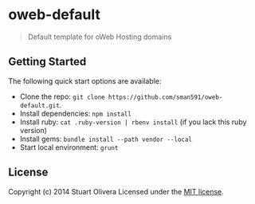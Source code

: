 # oweb-default

> Default template for oWeb Hosting domains


## Getting Started

The following quick start options are available:

* Clone the repo: `git clone https://github.com/sman591/oweb-default.git`.
* Install dependencies: `npm install`
* Install ruby: `cat .ruby-version | rbenv install` (if you lack this ruby version)
* Install gems: `bundle install --path vendor --local`
* Start local environment: `grunt`

## License

Copyright (c) 2014 Stuart Olivera
Licensed under the [MIT license](LICENSE-MIT).
